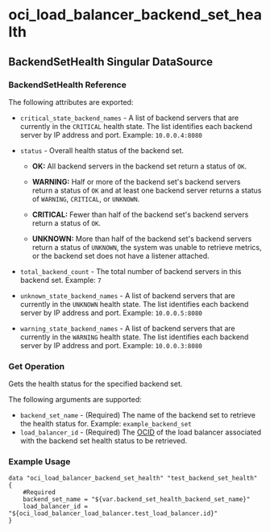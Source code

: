 # oci_load_balancer_backend_set_health

## BackendSetHealth Singular DataSource

### BackendSetHealth Reference

The following attributes are exported:

* `critical_state_backend_names` - A list of backend servers that are currently in the `CRITICAL` health state. The list identifies each backend server by IP address and port.  Example: `10.0.0.4:8080` 
* `status` - Overall health status of the backend set.

	*  **OK:** All backend servers in the backend set return a status of `OK`.

	*  **WARNING:** Half or more of the backend set's backend servers return a status of `OK` and at least one backend server returns a status of `WARNING`, `CRITICAL`, or `UNKNOWN`.

	*  **CRITICAL:** Fewer than half of the backend set's backend servers return a status of `OK`.

	*  **UNKNOWN:** More than half of the backend set's backend servers return a status of `UNKNOWN`, the system was unable to retrieve metrics, or the backend set does not have a listener attached. 
* `total_backend_count` - The total number of backend servers in this backend set.  Example: `7` 
* `unknown_state_backend_names` - A list of backend servers that are currently in the `UNKNOWN` health state. The list identifies each backend server by IP address and port.  Example: `10.0.0.5:8080` 
* `warning_state_backend_names` - A list of backend servers that are currently in the `WARNING` health state. The list identifies each backend server by IP address and port.  Example: `10.0.0.3:8080` 



### Get Operation
Gets the health status for the specified backend set.

The following arguments are supported:

* `backend_set_name` - (Required) The name of the backend set to retrieve the health status for.  Example: `example_backend_set` 
* `load_balancer_id` - (Required) The [OCID](https://docs.us-phoenix-1.oraclecloud.com/Content/General/Concepts/identifiers.htm) of the load balancer associated with the backend set health status to be retrieved.


### Example Usage

```hcl
data "oci_load_balancer_backend_set_health" "test_backend_set_health" {
	#Required
	backend_set_name = "${var.backend_set_health_backend_set_name}"
	load_balancer_id = "${oci_load_balancer_load_balancer.test_load_balancer.id}"
}
```
